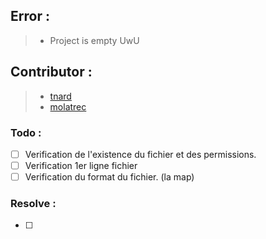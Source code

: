 ## Error :
 > - Project is empty UwU

## Contributor :
 > - [tnard](https://profile.intra.42.fr/users/tnard)
 > - [molatrec](https://profile.intra.42.fr/users/molatrec)

### Todo :
- [ ] Verification de l'existence du fichier et des permissions.
- [ ] Verification 1er ligne fichier
- [ ] Verification du format du fichier. (la map)

### Resolve :
- [ ] 